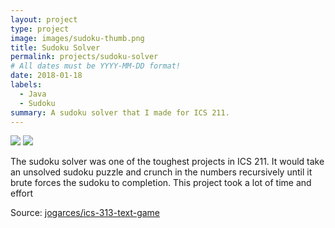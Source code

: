 ```yaml
---
layout: project
type: project
image: images/sudoku-thumb.png
title: Sudoku Solver
permalink: projects/sudoku-solver
# All dates must be YYYY-MM-DD format!
date: 2018-01-18
labels:
  - Java
  - Sudoku
summary: A sudoku solver that I made for ICS 211.
---
```


<img class="ui image" src="{{ site.baseurl }}/images/sudoku-unsolved.png">
<img class="ui image" src="{{ site.baseurl }}/images/sudoku-sol.png">

The sudoku solver was one of the toughest projects in ICS 211. It would take an unsolved sudoku puzzle and crunch in the numbers recursively until it brute forces the sudoku to completion. This project took a lot of time and effort 

Source: <a href="https://github.com/jogarces/ics-313-text-game"><i class="large github icon "></i>jogarces/ics-313-text-game</a>


